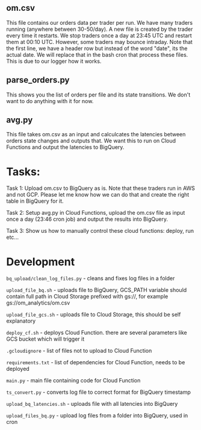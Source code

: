 ## om.csv
This file contains our orders data per trader per run. We have many traders running (anywhere between 30-50/day). A new file is created by the trader every time it restarts. We stop traders once a day at 23:45 UTC and restart them at 00:10 UTC. However, some traders may bounce intraday. Note that the first line, we have a header row but instead of the word "date", its the actual date. We will replace that in the bash cron that process these files. This is due to our logger how it works.

## parse_orders.py
This shows you the list of orders per file and its state transitions. We don't want to do anything with it for now.

## avg.py
This file takes om.csv as an input and calculcates the latencies between orders state changes and outputs that. We want this to run on Cloud Functions and output the latencies to BigQuery.


# Tasks:

Task 1: Upload om.csv to BigQuery as is. Note that these traders run in AWS and not GCP. Please let me know how we can do that and create the right table in BigQuery for it.

Task 2: Setup avg.py in Cloud Functions, upload the om.csv file as input once a day (23:46 cron job) and output the results into BigQuery.

Task 3: Show us how to manually control these cloud functions: deploy, run etc...



# Development

`bq_upload/clean_log_files.py` - cleans and fixes log files in a folder

`upload_file_bq.sh` - uploads file to BigQuery, GCS_PATH variable should contain full path in Cloud Storage prefixed with 
gs://, for example gs://om_analytics/om.csv

`upload_file_gcs.sh` - uploads file to Cloud Storage, this should be self explanatory

`deploy_cf.sh` - deploys Cloud Function. there are several parameters like GCS bucket which will trigger it

`.gcloudignore` - list of files not to upload to Cloud Function

`requirements.txt` - list of dependencies for Cloud Function, needs to be deployed

`main.py` - main file containing code for Cloud Function

`ts_convert.py` - converts log file to correct format for BigQuery timestamp

`upload_bq_latencies.sh` - uploads file with all latencies into BigQuery

`upload_files_bq.py` - upload log files from a folder into BigQuery, used in cron

